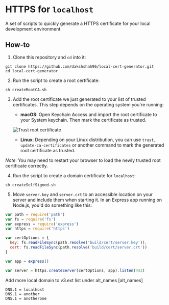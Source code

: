# HTTPS for `localhost`

A set of scripts to quickly generate a HTTPS certificate for your local development environment.

## How-to

1. Clone this repository and `cd` into it:

```
git clone https://github.com/dakshshah96/local-cert-generator.git
cd local-cert-generator
```
2. Run the script to create a root certificate:

```
sh createRootCA.sh
```

3. Add the root certificate we just generated to your list of trusted certificates. This step depends on the operating system you're running:

    - **macOS**: Open Keychain Access and import the root certificate to your System keychain. Then mark the certificate as trusted.

    ![Trust root certificate](https://cdn-images-1.medium.com/max/1600/1*NWwMb0yV9ClHDj87Kug9Ng.png)

    - **Linux**: Depending on your Linux distribution, you can use `trust`, `update-ca-certificates` or another command to mark the generated root certificate as trusted.

*Note*: You may need to restart your browser to load the newly trusted root certificate correctly.

4. Run the script to create a domain certificate for `localhost`: 

```
sh createSelfSigned.sh
```

5. Move `server.key` and `server.crt` to an accessible location on your server and include them when starting it. In an Express app running on Node.js, you'd do something like this:

```js
var path = require('path')
var fs = require('fs')
var express = require('express')
var https = require('https')

var certOptions = {
  key: fs.readFileSync(path.resolve('build/cert/server.key')),
  cert: fs.readFileSync(path.resolve('build/cert/server.crt'))
}

var app = express()

var server = https.createServer(certOptions, app).listen(443)
```


Add more local domain to v3.ext list under alt_names
[alt_names]
```
DNS.1 = localhost
DNS.1 = another
DNS.1 = anotherone
```
